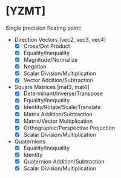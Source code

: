 # [YZMT]

Single precision floating point:

+ Direction Vectors [vec2, vec3, vec4]
  - [x] Cross/Dot Product
  - [x] Equality/Inequality
  - [x] Magnitude/Normalize
  - [x] Negation
  - [x] Scalar Division/Multiplication
  - [x] Vector Addition/Subtraction

+ Square Matrices [mat3, mat4]
  - [x] Determinant/Inverse/Transpose
  - [x] Equality/Inequality
  - [x] Identity/Rotate/Scale/Translate
  - [x] Matrix Addition/Subtraction
  - [x] Matrix/Vector Multiplication
  - [x] Orthographic/Perspective Projection
  - [x] Scalar Division/Multiplication

+ Quaternions
  - [x] Equality/Inequality
  - [x] Identity
  - [x] Quaternion Addition/Subtraction
  - [x] Scalar Division/Multiplication

